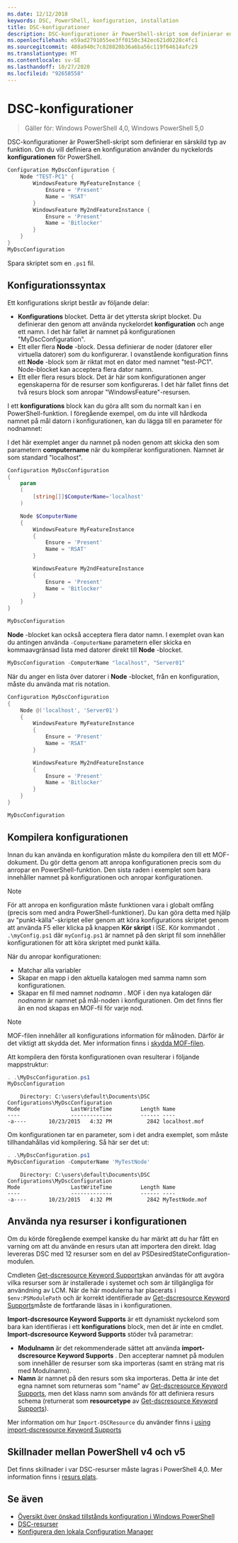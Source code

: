 ```yaml
---
ms.date: 12/12/2018
keywords: DSC, PowerShell, konfiguration, installation
title: DSC-konfigurationer
description: DSC-konfigurationer är PowerShell-skript som definierar en särskild typ av funktion.
ms.openlocfilehash: e59ad2791055ee3ff0150c342ec621d0228c4fc1
ms.sourcegitcommit: 488a940c7c828820b36a6ba56c119f64614afc29
ms.translationtype: MT
ms.contentlocale: sv-SE
ms.lasthandoff: 10/27/2020
ms.locfileid: "92658558"
---
```

# <a name="dsc-configurations"></a>DSC-konfigurationer

> Gäller för: Windows PowerShell 4,0, Windows PowerShell 5,0

DSC-konfigurationer är PowerShell-skript som definierar en särskild typ av funktion. Om du vill definiera en konfiguration använder du nyckelords **konfigurationen** för PowerShell.

```powershell
Configuration MyDscConfiguration {
    Node "TEST-PC1" {
        WindowsFeature MyFeatureInstance {
            Ensure = 'Present'
            Name = 'RSAT'
        }
        WindowsFeature My2ndFeatureInstance {
            Ensure = 'Present'
            Name = 'Bitlocker'
        }
    }
}
MyDscConfiguration
```

Spara skriptet som en `.ps1` fil.

## <a name="configuration-syntax"></a>Konfigurationssyntax

Ett konfigurations skript består av följande delar:

- **Konfigurations** blocket. Detta är det yttersta skript blocket. Du definierar den genom att använda nyckelordet **konfiguration** och ange ett namn. I det här fallet är namnet på konfigurationen "MyDscConfiguration".
- Ett eller flera **Node** -block. Dessa definierar de noder (datorer eller virtuella datorer) som du konfigurerar.
  I ovanstående konfiguration finns ett **Node** -block som är riktat mot en dator med namnet "test-PC1".
  Node-blocket kan acceptera flera dator namn.
- Ett eller flera resurs block. Det är här som konfigurationen anger egenskaperna för de resurser som konfigureras. I det här fallet finns det två resurs block som anropar "WindowsFeature"-resursen.

I ett **konfigurations** block kan du göra allt som du normalt kan i en PowerShell-funktion. I föregående exempel, om du inte vill hårdkoda namnet på mål datorn i konfigurationen, kan du lägga till en parameter för nodnamnet:

I det här exemplet anger du namnet på noden genom att skicka den som parametern **computername** när du kompilerar konfigurationen. Namnet är som standard "localhost".

```powershell
Configuration MyDscConfiguration
{
    param
    (
        [string[]]$ComputerName='localhost'
    )

    Node $ComputerName
    {
        WindowsFeature MyFeatureInstance
        {
            Ensure = 'Present'
            Name = 'RSAT'
        }

        WindowsFeature My2ndFeatureInstance
        {
            Ensure = 'Present'
            Name = 'Bitlocker'
        }
    }
}

MyDscConfiguration
```

**Node** -blocket kan också acceptera flera dator namn. I exemplet ovan kan du antingen använda `-ComputerName` parametern eller skicka en kommaavgränsad lista med datorer direkt till **Node** -blocket.

```powershell
MyDscConfiguration -ComputerName "localhost", "Server01"
```

När du anger en lista över datorer i **Node** -blocket, från en konfiguration, måste du använda mat ris notation.

```powershell
Configuration MyDscConfiguration
{
    Node @('localhost', 'Server01')
    {
        WindowsFeature MyFeatureInstance
        {
            Ensure = 'Present'
            Name = 'RSAT'
        }

        WindowsFeature My2ndFeatureInstance
        {
            Ensure = 'Present'
            Name = 'Bitlocker'
        }
    }
}

MyDscConfiguration
```

## <a name="compiling-the-configuration"></a>Kompilera konfigurationen

Innan du kan använda en konfiguration måste du kompilera den till ett MOF-dokument. Du gör detta genom att anropa konfigurationen precis som du anropar en PowerShell-funktion. Den sista raden i exemplet som bara innehåller namnet på konfigurationen och anropar konfigurationen.

> [!NOTE]
> För att anropa en konfiguration måste funktionen vara i globalt omfång (precis som med andra PowerShell-funktioner). Du kan göra detta med hjälp av "punkt-källa"-skriptet eller genom att köra konfigurations skriptet genom att använda F5 eller klicka på knappen **Kör skript** i ISE. Kör kommandot `. .\myConfig.ps1` där `myConfig.ps1` är namnet på den skript fil som innehåller konfigurationen för att köra skriptet med punkt källa.

När du anropar konfigurationen:

- Matchar alla variabler
- Skapar en mapp i den aktuella katalogen med samma namn som konfigurationen.
- Skapar en fil med namnet _nodnamn_ . MOF i den nya katalogen där _nodnamn_ är namnet på mål-noden i konfigurationen. Om det finns fler än en nod skapas en MOF-fil för varje nod.

> [!NOTE]
> MOF-filen innehåller all konfigurations information för målnoden. Därför är det viktigt att skydda det. Mer information finns i [skydda MOF-filen](../pull-server/secureMOF.md).

Att kompilera den första konfigurationen ovan resulterar i följande mappstruktur:

```powershell
. .\MyDscConfiguration.ps1
MyDscConfiguration
```

```
    Directory: C:\users\default\Documents\DSC Configurations\MyDscConfiguration
Mode                LastWriteTime         Length Name
----                -------------         ------ ----
-a----       10/23/2015   4:32 PM           2842 localhost.mof
```

Om konfigurationen tar en parameter, som i det andra exemplet, som måste tillhandahållas vid kompilering. Så här ser det ut:

```powershell
. .\MyDscConfiguration.ps1
MyDscConfiguration -ComputerName 'MyTestNode'
```

```
    Directory: C:\users\default\Documents\DSC Configurations\MyDscConfiguration
Mode                LastWriteTime         Length Name
----                -------------         ------ ----
-a----       10/23/2015   4:32 PM           2842 MyTestNode.mof
```

## <a name="using-new-resources-in-your-configuration"></a>Använda nya resurser i konfigurationen

Om du körde föregående exempel kanske du har märkt att du har fått en varning om att du använde en resurs utan att importera den direkt. Idag levereras DSC med 12 resurser som en del av PSDesiredStateConfiguration-modulen.

Cmdleten [Get-dscresource Keyword Supports](/powershell/module/PSDesiredStateConfiguration/Get-DscResource)kan användas för att avgöra vilka resurser som är installerade i systemet och som är tillgängliga för användning av LCM.
När de här modulerna har placerats i `$env:PSModulePath` och är korrekt identifierade av [Get-dscresource Keyword Supports](/powershell/module/PSDesiredStateConfiguration/Get-DscResource)måste de fortfarande läsas in i konfigurationen.

**Import-dscresource Keyword Supports** är ett dynamiskt nyckelord som bara kan identifieras i ett **konfigurations** block, men det är inte en cmdlet. **Import-dscresource Keyword Supports** stöder två parametrar:

- **Modulnamn** är det rekommenderade sättet att använda **import-dscresource Keyword Supports** . Den accepterar namnet på modulen som innehåller de resurser som ska importeras (samt en sträng mat ris med Modulnamn).
- **Namn** är namnet på den resurs som ska importeras. Detta är inte det egna namnet som returneras som "name" av [Get-dscresource Keyword Supports](/powershell/module/PSDesiredStateConfiguration/Get-DscResource), men det klass namn som används för att definiera resurs schema (returnerat som **resourcetype** av [Get-dscresource Keyword Supports](/powershell/module/PSDesiredStateConfiguration/Get-DscResource)).

Mer information om hur `Import-DSCResource` du använder finns i [using import-dscresource Keyword Supports](import-dscresource.md)

## <a name="powershell-v4-and-v5-differences"></a>Skillnader mellan PowerShell v4 och v5

Det finns skillnader i var DSC-resurser måste lagras i PowerShell 4,0. Mer information finns i [resurs plats](import-dscresource.md#resource-location).

## <a name="see-also"></a>Se även

- [Översikt över önskad tillstånds konfiguration i Windows PowerShell](../overview/overview.md)
- [DSC-resurser](../resources/resources.md)
- [Konfigurera den lokala Configuration Manager](../managing-nodes/metaConfig.md)
